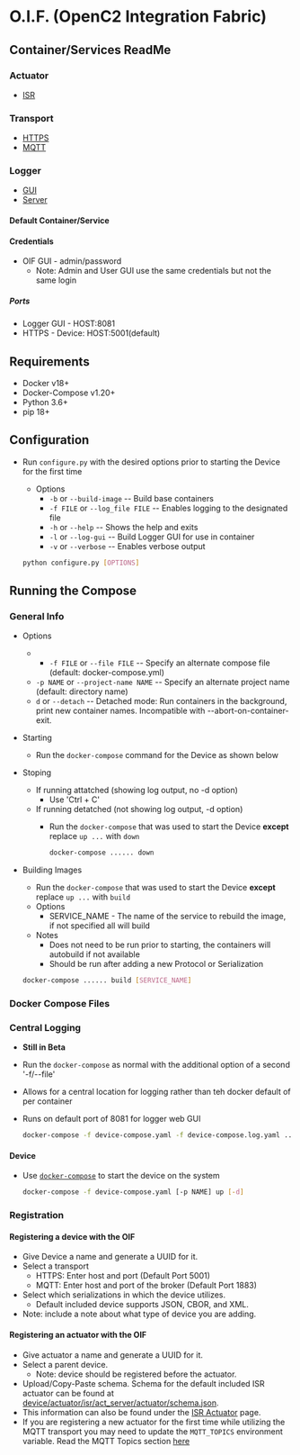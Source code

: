 # O.I.F. (OpenC2 Integration Fabric)

## Container/Services ReadMe
### Actuator
- [ISR](../device/actuator/isr/ReadMe.md)

### Transport
- [HTTPS](../device/transport/https/README.md)
- [MQTT](../device/transport/mqtt/ReadMe.md)

### Logger
- [GUI](../logger/gui/ReadMe.md)
- [Server](../logger/server/ReadMe.md)

#### Default Container/Service
#### Credentials
- OIF GUI - admin/password
	- Note: Admin and User GUI use the same credentials but not the same login

##### Ports
- Logger GUI - HOST:8081
- HTTPS - Device: HOST:5001(default)

## Requirements
- Docker v18+
- Docker-Compose v1.20+
- Python 3.6+
- pip 18+

## Configuration
- Run `configure.py` with the desired options prior to starting the Device for the first time
	- Options
		- `-b` or `--build-image` -- Build base containers
    	- `-f FILE` or `--log_file FILE` -- Enables logging to the designated file
    	- `-h` or `--help` -- Shows the help and exits
		- `-l` or `--log-gui` -- Build Logger GUI for use in container
    	- `-v` or `--verbose` -- Enables verbose output   
    	
    ```bash
    python configure.py [OPTIONS]
    ```

## Running the Compose
### General Info
- Options
	- * `-f FILE` or `--file FILE` -- Specify an alternate compose file (default: docker-compose.yml)
	- `-p NAME` or `--project-name NAME` -- Specify an alternate project name (default: directory name)
	- `d` or `--detach` -- Detached mode: Run containers in the background, print new container names. Incompatible with --abort-on-container-exit.
- Starting
	- Run the `docker-compose` command for the Device as shown below

-  Stoping
	-  If running attatched (showing log output, no -d option)
		-  Use 'Ctrl + C' 
	-  If running detatched (not showing log output, -d option)
		-  Run the `docker-compose` that was used to start the Device **except** replace `up ...` with `down`
			
			```bash
			docker-compose ...... down
			```
- Building Images
	- Run the `docker-compose` that was used to start the Device **except** replace `up ...` with `build`
	- Options
		- SERVICE_NAME - The name of the service to rebuild the image, if not specified all will build
	- Notes
		- Does not need to be run prior to starting, the containers will autobuild if not available
		- Should be run after adding a new Protocol or Serialization
	
	```bash
	docker-compose ...... build [SERVICE_NAME]
	```

### Docker Compose Files
### Central Logging
- __Still in Beta__
- Run the `docker-compose` as normal with the additional option of a second '-f/--file'
- Allows for a central location for logging rather than teh docker default of per container
- Runs on default port of 8081 for logger web GUI

	```bash
	docker-compose -f device-compose.yaml -f device-compose.log.yaml ...
	```
	
#### Device
- Use [`docker-compose`](https://docs.docker.com/compose/reference/overview/) to start the device on the system

	```bash
	docker-compose -f device-compose.yaml [-p NAME] up [-d]
	```

### Registration
#### Registering a device with the OIF
- Give Device a name and generate a UUID for it.
- Select a transport
    - HTTPS: Enter host and port (Default Port 5001)
    - MQTT: Enter host and port of the broker (Default Port 1883)
- Select which serializations in which the device utilizes.
    - Default included device supports JSON, CBOR, and XML.
- Note: include a note about what type of device you are adding.

#### Registering an actuator with the OIF
- Give actuator a name and generate a UUID for it.
- Select a parent device.
    -  Note: device should be registered before the actuator.
- Upload/Copy-Paste schema. Schema for the default included ISR actuator can be found at [device/actuator/isr/act_server/actuator/schema.json](../device/actuator/isr/act_server/actuator/schema.json).
- This information can also be found under the [ISR Actuator](../device/actuator/isr/ReadMe.md) page.
- If you are registering a new actuator for the first time while utilizing the MQTT transport you may need to update the `MQTT_TOPICS` environment variable. Read the MQTT Topics section [here](../transport/mqtt/ReadMe.md)